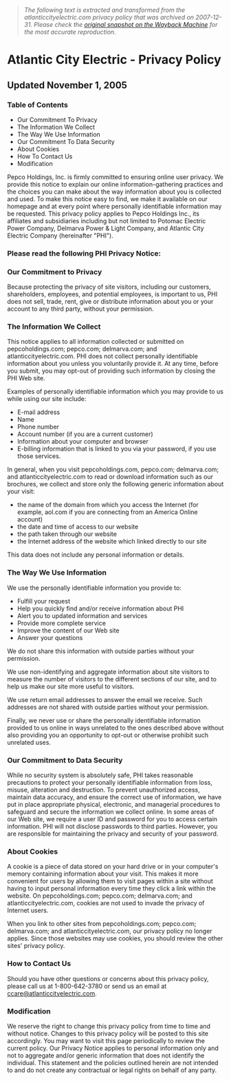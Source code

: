 > *The following text is extracted and transformed from the atlanticcityelectric.com privacy policy that was archived on 2007-12-31. Please check the [original snapshot on the Wayback Machine](https://web.archive.org/web/20071231111252id_/http%3A//www.atlanticcityelectric.com/privacy) for the most accurate reproduction.*

# Atlantic City Electric - Privacy Policy

## Updated November 1, 2005

### Table of Contents

  * Our Commitment To Privacy
  * The Information We Collect
  * The Way We Use Information
  * Our Commitment To Data Security
  * About Cookies
  * How To Contact Us
  * Modification



Pepco Holdings, Inc. is firmly committed to ensuring online user privacy. We provide this notice to explain our online information-gathering practices and the choices you can make about the way information about you is collected and used. To make this notice easy to find, we make it available on our homepage and at every point where personally identifiable information may be requested. This privacy policy applies to Pepco Holdings Inc., its affiliates and subsidiaries including but not limited to Potomac Electric Power Company, Delmarva Power & Light Company, and Atlantic City Electric Company (hereinafter "PHI"). 

### Please read the following PHI Privacy Notice: 

### Our Commitment to Privacy

Because protecting the privacy of site visitors, including our customers, shareholders, employees, and potential employees, is important to us, PHI does not sell, trade, rent, give or distribute information about you or your account to any third party, without your permission. 

### The Information We Collect

This notice applies to all information collected or submitted on pepcoholdings.com; pepco.com; delmarva.com; and atlanticcityelectric.com. PHI does not collect personally identifiable information about you unless you voluntarily provide it. At any time, before you submit, you may opt-out of providing such information by closing the PHI Web site. 

Examples of personally identifiable information which you may provide to us while using our site include: 

  * E-mail address
  * Name
  * Phone number
  * Account number (if you are a current customer)
  * Information about your computer and browser
  * E-billing information that is linked to you via your password, if you use those services.



In general, when you visit pepcoholdings.com, pepco.com; delmarva.com; and atlanticcityelectric.com to read or download information such as our brochures, we collect and store only the following generic information about your visit:

  * the name of the domain from which you access the Internet (for example, aol.com if you are connecting from an America Online account)
  * the date and time of access to our website
  * the path taken through our website
  * the Internet address of the website which linked directly to our site



This data does not include any personal information or details.

### The Way We Use Information

We use the personally identifiable information you provide to:

  * Fulfill your request
  * Help you quickly find and/or receive information about PHI
  * Alert you to updated information and services
  * Provide more complete service
  * Improve the content of our Web site
  * Answer your questions



We do not share this information with outside parties without your permission. 

We use non-identifying and aggregate information about site visitors to measure the number of visitors to the different sections of our site, and to help us make our site more useful to visitors. 

We use return email addresses to answer the email we receive. Such addresses are not shared with outside parties without your permission. 

Finally, we never use or share the personally identifiable information provided to us online in ways unrelated to the ones described above without also providing you an opportunity to opt-out or otherwise prohibit such unrelated uses. 

### Our Commitment to Data Security

While no security system is absolutely safe, PHI takes reasonable precautions to protect your personally identifiable information from loss, misuse, alteration and destruction. To prevent unauthorized access, maintain data accuracy, and ensure the correct use of information, we have put in place appropriate physical, electronic, and managerial procedures to safeguard and secure the information we collect online. In some areas of our Web site, we require a user ID and password for you to access certain information. PHI will not disclose passwords to third parties. However, you are responsible for maintaining the privacy and security of your password. 

### About Cookies

A cookie is a piece of data stored on your hard drive or in your computer's memory containing information about your visit. This makes it more convenient for users by allowing them to visit pages within a site without having to input personal information every time they click a link within the website. On pepcoholdings.com; pepco.com; delmarva.com; and atlanticcityelectric.com, cookies are not used to invade the privacy of Internet users. 

When you link to other sites from pepcoholdings.com; pepco.com; delmarva.com; and atlanticcityelectric.com, our privacy policy no longer applies. Since those websites may use cookies, you should review the other sites' privacy policy. 

### How to Contact Us

Should you have other questions or concerns about this privacy policy, please call us at 1-800-642-3780 or send us an email at [ccare@atlanticcityelectric.com](mailto:ccare@atlanticcityelectric.com). 

### Modification

We reserve the right to change this privacy policy from time to time and without notice. Changes to this privacy policy will be posted to this site accordingly. You may want to visit this page periodically to review the current policy. Our Privacy Notice applies to personal information only and not to aggregate and/or generic information that does not identify the individual. This statement and the policies outlined herein are not intended to and do not create any contractual or legal rights on behalf of any party. 
